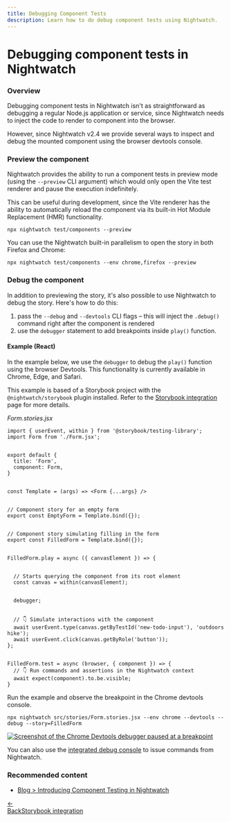 ```yaml
---
title: Debugging Component Tests
description: Learn how to do debug component tests using Nightwatch.
---
```


<div class="page-header"><h1>Debugging component tests in Nightwatch</h1></div>


### Overview

Debugging component tests in Nightwatch isn't as straightforward as debugging a regular Node.js application or service, since Nightwatch needs to inject the code to render to component into the browser.

However, since Nightwatch v2.4 we provide several ways to inspect and debug the mounted component using the browser devtools console.

### Preview the component

Nightwatch provides the ability to run a component tests in preview mode (using the `--preview` CLI argument) which would only open the Vite test renderer and pause the execution indefinitely.

This can be useful during development, since the Vite renderer has the ability to automatically reload the component via its built-in Hot Module Replacement (HMR) functionality.

<pre class="hide-indicator"><code class="language-bash">npx nightwatch test/components --preview</code></pre>


You can use the Nightwatch built-in parallelism to open the story in both Firefox and Chrome:

<pre class="hide-indicator"><code class="language-bash">npx nightwatch test/components --env chrome,firefox --preview</code></pre>

### Debug the component

In addition to previewing the story, it's also possible to use Nightwatch to debug the story. Here's how to do this: 
1. pass the `--debug` and `--devtools` CLI flags – this will inject the `.debug()` command right after the component is rendered  
2. use the `debugger` statement to add breakpoints inside `play()` function.

#### Example (React)

In the example below, we use the `debugger` to debug the `play()` function using the browser Devtools. This functionality is currently available in Chrome, Edge, and Safari.

This example is based of a Storybook project with the `@nightwatch/storybook` plugin installed. Refer to the [Storybook integration](/guide/component-testing/storybook-component-testing.html) page for more details.

<div class="sample-test"><i>Form.stories.jsx</i><pre class="line-numbers language-javascript"><code class="language-javascript">import { userEvent, within } from '@storybook/testing-library';
import Form from './Form.jsx';
<br>
export default {
  title: 'Form',
  component: Form,
}
<br>
const Template = (args) =&gt; &lt;Form {...args} /&gt;
<br>
// Component story for an empty form
export const EmptyForm = Template.bind({});
<br>
// Component story simulating filling in the form
export const FilledForm = Template.bind({});
<br>
FilledForm.play = async ({ canvasElement }) =&gt; {
  <br>
  // Starts querying the component from its root element
  const canvas = within(canvasElement);
  <br>
  debugger;
  <br>
  // 👇 Simulate interactions with the component
  await userEvent.type(canvas.getByTestId('new-todo-input'), 'outdoors hike');
  await userEvent.click(canvas.getByRole('button'));
};
<br>
FilledForm.test = async (browser, { component }) =&gt; {
  // 👇 Run commands and assertions in the Nightwatch context
  await expect(component).to.be.visible;
}
</code></pre></div>

Run the example and observe the breakpoint in the Chrome devtools console.

<pre class="hide-indicator"><code class="language-bash">npx nightwatch src/stories/Form.stories.jsx --env chrome --devtools --debug --story=FilledForm</code></pre>

<a href="https://raw.githubusercontent.com/nightwatchjs/nightwatch-storybook-plugin/main/.github/assets/debugger.png"><img src="https://raw.githubusercontent.com/nightwatchjs/nightwatch-storybook-plugin/main/.github/assets/debugger.png" alt="Screenshot of the Chrome Devtools debugger paused at a breakpoint" style="max-width:800px"></a>

You can also use the [integrated debug console](/guide/debugging-tests/using-debug.html) to issue commands from Nightwatch.


### Recommended content
- [Blog > Introducing Component Testing in Nightwatch](https://nightwatchjs.org/blog/introducing-component-testing-in-nightwatch/)

<div class="doc-pagination pt-40">
  <div class="previous">
	<a href="/guide/component-testing/storybook-component-testing.html">
	  <span>←</span><div class="d-flex flex-column"><span class="smallT">Back</span><span class="bigT">Storybook integration</span></div>
	</a>
  </div>

</div>